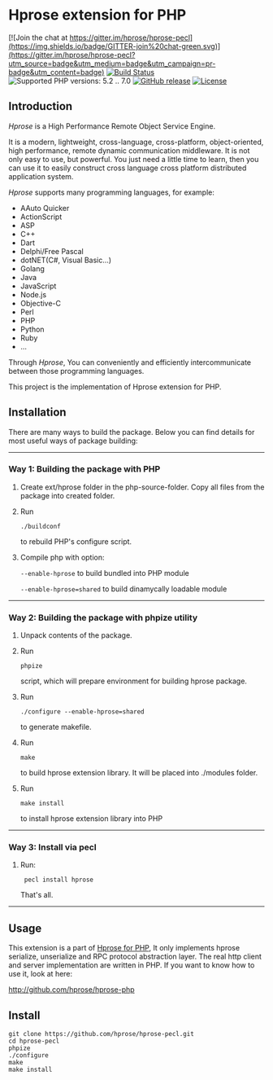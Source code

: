 # Hprose extension for PHP

[![Join the chat at https://gitter.im/hprose/hprose-pecl](https://img.shields.io/badge/GITTER-join%20chat-green.svg)](https://gitter.im/hprose/hprose-pecl?utm_source=badge&utm_medium=badge&utm_campaign=pr-badge&utm_content=badge)
[![Build Status](https://travis-ci.org/hprose/hprose-pecl.svg)](https://travis-ci.org/hprose/hprose-pecl)
![Supported PHP versions: 5.2 .. 7.0](https://img.shields.io/badge/php-5.2~7.0-blue.svg)
[![GitHub release](https://img.shields.io/github/release/hprose/hprose-pecl.svg)](https://github.com/hprose/hprose-pecl/releases)
[![License](https://img.shields.io/github/license/hprose/hprose-pecl.svg)](http://opensource.org/licenses/MIT)

## Introduction

*Hprose* is a High Performance Remote Object Service Engine.

It is a modern, lightweight, cross-language, cross-platform, object-oriented, high performance, remote dynamic communication middleware. It is not only easy to use, but powerful. You just need a little time to learn, then you can use it to easily construct cross language cross platform distributed application system.

*Hprose* supports many programming languages, for example:

* AAuto Quicker
* ActionScript
* ASP
* C++
* Dart
* Delphi/Free Pascal
* dotNET(C#, Visual Basic...)
* Golang
* Java
* JavaScript
* Node.js
* Objective-C
* Perl
* PHP
* Python
* Ruby
* ...

Through *Hprose*, You can conveniently and efficiently intercommunicate between those programming languages.

This project is the implementation of Hprose extension for PHP.

## Installation

There are many ways to build the package. Below you can find details for most
useful ways of package building:

-----------------------------------------------------------------------------
### Way 1: Building the package with PHP

1.  Create ext/hprose folder in the php-source-folder. Copy all files
    from the package into created folder.

2.  Run

        ./buildconf

    to rebuild PHP's configure script.

3.  Compile php with option:

    `--enable-hprose` to build bundled into PHP module

    `--enable-hprose=shared` to build dinamycally loadable module

-----------------------------------------------------------------------------
### Way 2: Building the package with phpize utility

1.  Unpack contents of the package.

2.  Run

        phpize

    script, which will prepare environment for building hprose package.

3.  Run

        ./configure --enable-hprose=shared

    to generate makefile.

4.  Run

        make

    to build hprose extension library. It will be placed into
    ./modules folder.

5.  Run

        make install

    to install hprose extension library into PHP

-----------------------------------------------------------------------------
### Way 3: Install via pecl

1. Run:

        pecl install hprose

    That's all.

-----------------------------------------------------------------------------

## Usage

This extension is a part of [Hprose for PHP](http://github.com/hprose/hprose-php), It only implements hprose serialize, unserialize and RPC protocol abstraction layer. The real http client and server implementation are written in PHP. If you want to know how to use it, look at here:

http://github.com/hprose/hprose-php

## Install

```
git clone https://github.com/hprose/hprose-pecl.git
cd hprose-pecl
phpize
./configure
make
make install
```
